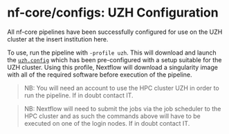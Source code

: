 # nf-core/configs: UZH Configuration

All nf-core pipelines have been successfully configured for use on the UZH cluster at the insert institution here.

To use, run the pipeline with `-profile uzh`. This will download and launch the [`uzh.config`](../conf/uzh.config) which has been pre-configured with a setup suitable for the UZH cluster. Using this profile, Nextflow will download a singularity image with all of the required software before execution of the pipeline.


>NB: You will need an account to use the HPC cluster UZH in order to run the pipeline. If in doubt contact IT.

>NB: Nextflow will need to submit the jobs via the job scheduler to the HPC cluster and as such the commands above will have to be executed on one of the login nodes. If in doubt contact IT.
